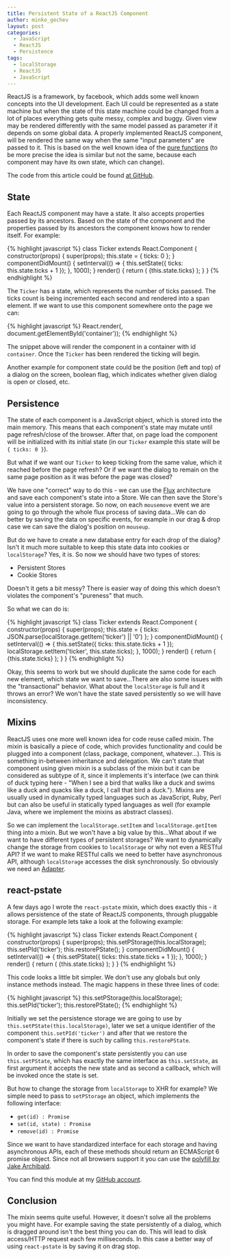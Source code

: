 ```yaml
---
title: Persistent State of a ReactJS Component
author: minko_gechev
layout: post
categories:
  - JavaScript
  - ReactJS
  - Persistence
tags:
  - localStorage
  - ReactJS
  - JavaScript
---
```


ReactJS is a framework, by facebook, which adds some well known concepts into the UI development. Each UI could be represented as a state machine but when the state of this state machine could be changed from a lot of places everything gets quite messy, complex and buggy. Given view may be rendered differently with the same model passed as parameter if it depends on some global data. A properly implemented ReactJS component, will be rendered the same way when the same "input parameters" are passed to it. This is based on the well known idea of the [pure functions](https://en.wikipedia.org/wiki/Pure_function) (to be more precise the idea is similar but not the same, because each component may have its own state, which can change).

The code from this article could be found [at GitHub](https://github.com/mgechev/react-pstate).

## State

Each ReactJS component may have a state. It also accepts properties passed by its ancestors. Based on the state of the component and the properties passed by its ancestors the component knows how to render itself. For example:

{% highlight javascript %}
class Ticker extends React.Component {
  constructor(props) {
    super(props);
    this.state = {
      ticks: 0
    };
  }
  componentDidMount() {
    setInterval(() => {
      this.setState({
        ticks: this.state.ticks + 1
      });
    }, 1000);
  }
  render() {
    return (
      <span>{this.state.ticks}</span>
    );
  }
}
{% endhighlight %}

The `Ticker` has a state, which represents the number of ticks passed. The ticks count is being incremented each second and rendered into a span element.
If we want to use this component somewhere onto the page we can:

{% highlight javascript %}
React.render(<Ticker></Ticker>, document.getElementById('container'));
{% endhighlight %}

The snippet above will render the component in a container with id `container`. Once the `Ticker` has been rendered the ticking will begin.

Another example for component state could be the position (left and top) of a dialog on the screen, boolean flag, which indicates whether given dialog is open or closed, etc.

## Persistence

The state of each component is a JavaScript object, which is stored into the main memory. This means that each component's state may mutate until page refresh/close of the browser. After that, on page load the component will be initialized with its initial state (in our `Ticker` example this state will be `{ ticks: 0 }`).

But what if we want our `Ticker` to keep ticking from the same value, which it reached before the page refresh? Or if we want the dialog to remain on the same page position as it was before the page was closed?

We have one "correct" way to do this - we can use the [Flux](https://facebook.github.io/flux/docs/overview.html) architecture and save each component's state into a Store. We can then save the Store's value into a persistent storage. So now, on each `mousemove` event we are going to go through the whole flux process of saving data...We can do better by saving the data on specific events, for example in our drag & drop case we can save the dialog's position on `mouseup`.

But do we have to create a new database entry for each drop of the dialog? Isn't it much more suitable to keep this state data into cookies or `localStorage`? Yes, it is. So now we should have two types of stores:

- Persistent Stores
- Cookie Stores

Doesn't it gets a bit messy? There is easier way of doing this which doesn't violates the component's "pureness" that much.

So what we can do is:

{% highlight javascript %}
class Ticker extends React.Component {
  constructor(props) {
    super(props);
    this.state = {
      ticks: JSON.parse(localStorage.getItem('ticker') || '0')
    };
  }
  componentDidMount() {
    setInterval(() => {
      this.setState({
        ticks: this.state.ticks + 1
      });
      localStorage.setItem('ticker', this.state.ticks);
    }, 1000);
  }
  render() {
    return (
      <span>{this.state.ticks}</span>
    );
  }
}
{% endhighlight %}

Okay, this seems to work but we should duplicate the same code for each new element, which state we want to save...There are also some issues with the "transactional" behavior. What about the `localStorage` is full and it throws an error? We won't have the state saved persistently so we will have inconsistency.

## Mixins

ReactJS uses one more well known idea for code reuse called mixin. The mixin is basically a piece of code, which provides functionality and could be plugged into a component (class, package, component, whatever...). This is something in-between inheritance and delegation. We can't state that component using given mixin is a subclass of the mixin but it can be considered as subtype of it, since it implements it's interface (we can think of duck typing here - "When I see a bird that walks like a duck and swims like a duck and quacks like a duck, I call that bird a duck."). Mixins are usually used in dynamically typed languages such as JavaScript, Ruby, Perl but can also be useful in statically typed languages as well (for example Java, where we implement the mixins as abstract classes).

So we can implement the `localStorage.setItem` and `localStorage.getItem` thing into a mixin. But we won't have a big value by this...What about if we want to have different types of persistent storages? We want to dynamically change the storage from cookies to `localStorage` or why not even a RESTful API? If we want to make RESTful calls we need to better have asynchronous API, although `localStorage` accesses the disk synchronously. So obviously we need an [Adapter](https://en.wikipedia.org/wiki/Adapter_pattern).

## react-pstate

A few days ago I wrote the `react-pstate` mixin, which does exactly this - it allows persistence of the state of ReactJS components, through pluggable storage. For example lets take a look at the following example:

{% highlight javascript %}
class Ticker extends React.Component {
  constructor(props) {
    super(props);
    this.setPStorage(this.localStorage);
    this.setPId('ticker');
    this.restorePState();
  }
  componentDidMount() {
    setInterval(() => {
      this.setPState({
        ticks: this.state.ticks + 1
      });
    }, 1000);
  }
  render() {
    return (
      <span>{this.state.ticks}</span>
    );
  }
}
{% endhighlight %}

This code looks a little bit simpler. We don't use any globals but only instance methods instead. The magic happens in these three lines of code:

{% highlight javascript %}
this.setPStorage(this.localStorage);
this.setPId('ticker');
this.restorePState();
{% endhighlight %}

Initially we set the persistence storage we are going to use by `this.setPState(this.localStorage)`, later we set a unique identifier of the component `this.setPId('ticker')` and after that we restore the component's state if there is such by calling `this.restorePState`.

In order to save the component's state persistently you can use `this.setPState`, which has exactly the same interface as `this.setState`, as first argument it accepts the new state and as second a callback, which will be invoked once the state is set.

But how to change the storage from `localStorage` to XHR for example? We simple need to pass to `setPStorage` an object, which implements the following interface:

- `get(id) : Promise`
- `set(id, state) : Promise`
- `remove(id) : Promise`

Since we want to have standardized interface for each storage and having asynchronous APIs, each of these methods should return an ECMAScript 6 promise object. Since not all browsers support it you can use the [polyfill by Jake Archibald](https://github.com/jakearchibald/es6-promise).

You can find this module at my [GitHub account](https://github.com/mgechev/react-pstate).

## Conclusion

The mixin seems quite useful. However, it doesn't solve all the problems you might have. For example saving the state persistently of a dialog, which is dragged around isn't the best thing you can do. This will lead to disk access/HTTP request each few milliseconds. In this case a better way of using `react-pstate` is by saving it on drag stop.

